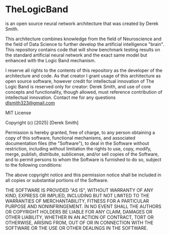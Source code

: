 # TheLogicBand 
is an open source neural network architecture that was created by Derek Smith.

This architecture combines knowledge from the field of Neuroscience and the field of Data Science to further develop the
artificial intelligence "brain". This repository contains code that will show benchmark testing results on the standard
artificial neural network and the exact same model but enhanced with the Logic Band mechanism.

I reserve all rights to the contents of this repository as the developer of the architecture and code. As that creator I
grant usage of this architecture as open source software, however credit for intellectual innovation of The Logic Band is
reserved only for creator: Derek Smith, and use of core concepts and functionality, though allowed, must reference contribution
of intellectual innovation. Contact me for any questions dlsmith323@gmail.com



MIT License

Copyright (c) [2025] [Derek Smith]

Permission is hereby granted, free of charge, to any person obtaining a copy
of this software, functional mechanisms, and associated documentation files 
(the "Software"), to deal in the Software without restriction, including 
without limitation the rights to use, copy, modify, merge, publish, distribute, 
sublicense, and/or sell copies of the Software, and to permit persons to whom 
the Software is furnished to do so, subject to the following conditions:

The above copyright notice and this permission notice shall be included in all
copies or substantial portions of the Software.

THE SOFTWARE IS PROVIDED "AS IS", WITHOUT WARRANTY OF ANY KIND, EXPRESS OR
IMPLIED, INCLUDING BUT NOT LIMITED TO THE WARRANTIES OF MERCHANTABILITY,
FITNESS FOR A PARTICULAR PURPOSE AND NONINFRINGEMENT. IN NO EVENT SHALL THE
AUTHORS OR COPYRIGHT HOLDERS BE LIABLE FOR ANY CLAIM, DAMAGES OR OTHER
LIABILITY, WHETHER IN AN ACTION OF CONTRACT, TORT OR OTHERWISE, ARISING FROM,
OUT OF OR IN CONNECTION WITH THE SOFTWARE OR THE USE OR OTHER DEALINGS IN THE
SOFTWARE.

